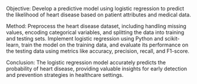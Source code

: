 Objective: Develop a predictive model using logistic regression to predict the likelihood of heart disease based on patient attributes and medical data.

Method: Preprocess the heart disease dataset, including handling missing values, encoding categorical variables, and splitting the data into training and testing sets. Implement logistic regression using Python and scikit-learn, train the model on the training data, and evaluate its performance on the testing data using metrics like accuracy, precision, recall, and F1-score.

Conclusion: The logistic regression model accurately predicts the probability of heart disease, providing valuable insights for early detection and prevention strategies in healthcare settings.
